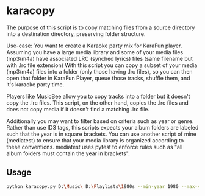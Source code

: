# karacopy

The purpose of this script is to copy matching files from a source directory
into a destination directory, preserving folder structure.

Use-case: You want to create a Karaoke party mix for KaraFun player.
Assuming you have a large media library and some of your media files (mp3/m4a) have
associated LRC (synched lyrics) files (same filename but with .lrc file extension)
With this script you can copy a subset of your media (mp3/m4a) files into a folder
(only those having .lrc files), so you can then open that folder in KaraFun Player, 
queue those tracks, shuffle them, and it's karaoke party time.

Players like MusicBee allow you to copy tracks into a folder but it doesn't copy
the .lrc files. This script, on the other hand, copies the .lrc files and
does not copy media if it doesn't find a matching .lrc file.

Additionally you may want to filter based on criteria such as year or genre.
Rather than use ID3 tags, this scripts expects your album folders are labeled
such that the year is in square brackets.
You can use another script of mine (mediatest) to ensure that your media library
is organized according to these conventions. mediatest uses pytest to enforce 
rules such as "all album folders must contain the year in brackets".

## Usage

```bash
python karacopy.py D:\Music\ D:\Playlists\1980s --min-year 1980 --max-year 1989
```
